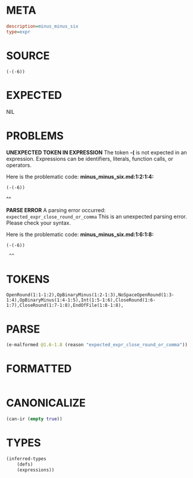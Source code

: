 # META
~~~ini
description=minus_minus_six
type=expr
~~~
# SOURCE
~~~roc
(-(-6))
~~~
# EXPECTED
NIL
# PROBLEMS
**UNEXPECTED TOKEN IN EXPRESSION**
The token **-(** is not expected in an expression.
Expressions can be identifiers, literals, function calls, or operators.

Here is the problematic code:
**minus_minus_six.md:1:2:1:4:**
```roc
(-(-6))
```
 ^^


**PARSE ERROR**
A parsing error occurred: `expected_expr_close_round_or_comma`
This is an unexpected parsing error. Please check your syntax.

Here is the problematic code:
**minus_minus_six.md:1:6:1:8:**
```roc
(-(-6))
```
     ^^


# TOKENS
~~~zig
OpenRound(1:1-1:2),OpBinaryMinus(1:2-1:3),NoSpaceOpenRound(1:3-1:4),OpBinaryMinus(1:4-1:5),Int(1:5-1:6),CloseRound(1:6-1:7),CloseRound(1:7-1:8),EndOfFile(1:8-1:8),
~~~
# PARSE
~~~clojure
(e-malformed @1.6-1.8 (reason "expected_expr_close_round_or_comma"))
~~~
# FORMATTED
~~~roc

~~~
# CANONICALIZE
~~~clojure
(can-ir (empty true))
~~~
# TYPES
~~~clojure
(inferred-types
	(defs)
	(expressions))
~~~
